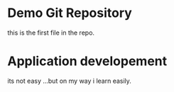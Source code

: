 # Demo Git Repository

this is the first file in the repo.

# Application developement

its not easy ...but on my way i learn easily. 